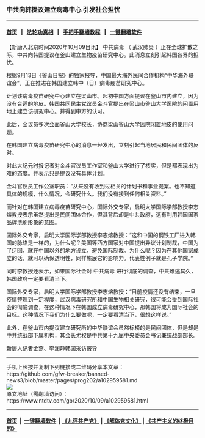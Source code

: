 ### 中共向韩提议建立病毒中心 引发社会担忧
------------------------

#### [首页](https://github.com/gfw-breaker/banned-news3/blob/master/README.md) &nbsp;&nbsp;|&nbsp;&nbsp; [法轮功真相](https://github.com/begood0513/basic/blob/master/README.md)  &nbsp;&nbsp;|&nbsp;&nbsp; [手把手翻墙教程](https://github.com/gfw-breaker/guides/wiki)  &nbsp;&nbsp;|&nbsp;&nbsp; [一键翻墙软件](https://github.com/gfw-breaker/nogfw/blob/master/README.md)  



<div><div class="post_content" itemprop="articleBody">
 <p>
  【新唐人北京时间2020年10月09日讯】
  <ok href="https://www.ntdtv.com/gb/中共病毒.htm">
   中共病毒
  </ok>
  （
  <ok href="https://www.ntdtv.com/gb/武汉肺炎.htm">
   武汉肺炎
  </ok>
  ）正在全球扩散之际，中共向韩国提议在釜山建立生物疫苗研究中心。此消息立刻引起韩国各界的担忧。
 </p>
 <p>
  根据9月13日《釜山日报》的独家报导，中国最大海外民间合作机构“中华海外联谊会”，正在推进在韩国建立韩中（日）病毒疫苗研究中心。
 </p>
 <p>
  计划该病毒疫苗研究中心建立在梁山市。起初中国方面提议在釜山市内建立，因为没有合适的地皮。韩国共同民主党议员金斗官提出在梁山市釜山大学医院的闲置用地上建立该研究中心。并得到中方的认可。
 </p>
 <p>
  此后，金议员多次会面釜山大学校长，协商梁山釜山大学医院闲置地皮的使用问题。
 </p>
 <p>
  在韩国建立病毒疫苗研究中心的消息一经发出，立刻引起当地居民和民间团体的反对。
 </p>
 <p>
  对此大纪元时报记者对金斗官议员工作室和釜山大学进行了核实，但是都表现出为难的态度。并表示只是提议没有具体计划。
 </p>
 <p>
  金斗官议员工作公室职员：“从来没有收到过相关的计划书和事业提案。也不知道具体的规模，什么情况，会研究什么。我们没有接到任何相关资料。”
 </p>
 <p>
  而针对在韩国建立病毒疫苗研究中心，国际外交专家，启明大学国际学部教授李志熔教授表示虽然提出是民间团体合作，但其背后却是中共政府，这有利用韩国国家品牌洗刷形象的意图。
 </p>
 <p>
  国际外交专家，启明大学国际学部教授李志熔教授：“这和中国的钢铁工厂进入韩国的脉络是一样的，为什么呢？美国等西方国家对中国提出异议计划制裁，中国为了迂回，就在中国以外的地方设立，避免国际制裁。为什么呢？因为在其他国家成立的话，就可以确保透明性，同样施展它的影响力。代表性例子就是孔子学院。”
 </p>
 <p>
  同时李教授还表示，如果国际社会对
  <ok href="https://www.ntdtv.com/gb/中共病毒.htm">
   中共病毒
  </ok>
  进行彻底的调查，中共难逃其久，韩国政府一定要看清当下。
 </p>
 <p>
  国际外交专家，启明大学国际学部教授李志熔教授：“目前疫情还没有结束，一旦疫情整理到一定程度，武汉病毒研究所和中国生物相关研究，很可能会受到国际社会的彻底调查，在这种情况下在韩国成立病毒研究中心，那韩国将成为国际社会的目标。这种情况下我们为什么要做呢，一定要看清当下，很想这样说。”
 </p>
 <p>
  此外，在釜山市内提议建立研究所的中华联谊会虽然标榜的是民间团体，但是却是中共统战部下属机构，其会长尤权是中共第十九届中央委员会书记兼统战部部长。
 </p>
 <p>
  新唐人记者金燕、李润静韩国采访报导
 </p>
 <div class="single_ad">
 </div>
</div>
</div>
<hr/>
手机上长按并复制下列链接或二维码分享本文章：<br/>
https://github.com/gfw-breaker/banned-news3/blob/master/pages/prog202/a102959581.md <br/>
<a href='https://github.com/gfw-breaker/banned-news3/blob/master/pages/prog202/a102959581.md'><img src='https://github.com/gfw-breaker/banned-news3/blob/master/pages/prog202/a102959581.md.png'/></a> <br/>
原文地址（需翻墙访问）：https://www.ntdtv.com/gb/2020/10/09/a102959581.html


------------------------
#### [首页](https://github.com/gfw-breaker/banned-news3/blob/master/README.md) &nbsp;|&nbsp; [一键翻墙软件](https://github.com/gfw-breaker/nogfw/blob/master/README.md) &nbsp;| [《九评共产党》](https://github.com/gfw-breaker/9ping.md/blob/master/README.md#九评之一评共产党是什么) | [《解体党文化》](https://github.com/gfw-breaker/jtdwh.md/blob/master/README.md) | [《共产主义的终极目的》](https://github.com/gfw-breaker/gczydzjmd.md/blob/master/README.md)


<img src='http://gfw-breaker.win/banned-news3/pages/prog202/a102959581.md' width='0px' height='0px'/>